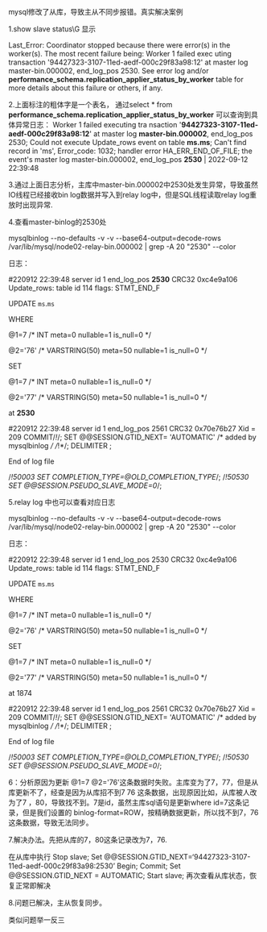 mysql修改了从库，导致主从不同步报错。真实解决案例

1.show slave status\G 显示

Last_Error: Coordinator stopped because there were error(s) in the worker(s). The most recent failure being: Worker 1 failed exec
uting transaction '94427323-3107-11ed-aedf-000c29f83a98:12' at master log master-bin.000002, end_log_pos 2530. See error log and/or **performance_schema.replication_applier_status_by_worker** table for more details about this failure or others, if any.

 2.上面标注的粗体字是一个表名， 通过select * from **performance_schema.replication_applier_status_by_worker** 可以查询到具体异常日志：
Worker 1 failed executing tra
nsaction '**94427323-3107-11ed-aedf-000c29f83a98:12**' at master log **master-bin.000002**, end_log_pos 2530; Could not execute Update_rows event on table **ms.ms**; Can't find record in 'ms', Error_code: 1032; handler error HA_ERR_END_OF_FILE; the event's master log master-bin.000002, end_log_pos **2530** | 2022-09-12 22:39:48

3.通过上面日志分析，主库中master-bin.000002中2530处发生异常，导致虽然IO线程已经接收bin log数据并写入到relay log中，但是SQL线程读取relay log重放时出现异常.

4.查看master-binlog的2530处

mysqlbinlog --no-defaults -v -v --base64-output=decode-rows /var/lib/mysql/node02-relay-bin.000002 | grep -A 20 "2530" --color

日志：

#220912 22:39:48 server id 1  end_log_pos **2530** CRC32 0xc4e9a106 	Update_rows: table id 114 flags: STMT_END_F

UPDATE `ms`.`ms`

WHERE

@1=7 /* INT meta=0 nullable=1 is_null=0 */

@2='76' /* VARSTRING(50) meta=50 nullable=1 is_null=0 */

SET

@1=7 /* INT meta=0 nullable=1 is_null=0 */

@2='77' /* VARSTRING(50) meta=50 nullable=1 is_null=0 */

at **2530**

#220912 22:39:48 server id 1  end_log_pos 2561 CRC32 0x70e76b27 	Xid = 209
COMMIT/*!*/;
SET @@SESSION.GTID_NEXT= 'AUTOMATIC' /* added by mysqlbinlog */ /*!*/;
DELIMITER ;

End of log file

/*!50003 SET COMPLETION_TYPE=@OLD_COMPLETION_TYPE*/;
/*!50530 SET @@SESSION.PSEUDO_SLAVE_MODE=0*/;

5.relay log 中也可以查看对应日志

mysqlbinlog --no-defaults -v -v --base64-output=decode-rows /var/lib/mysql/node02-relay-bin.000002 | grep -A 20 "2530" --color

日志：

#220912 22:39:48 server id 1  end_log_pos 2530 CRC32 0xc4e9a106 	Update_rows: table id 114 flags: STMT_END_F

UPDATE `ms`.`ms`

WHERE

@1=7 /* INT meta=0 nullable=1 is_null=0 */

@2='76' /* VARSTRING(50) meta=50 nullable=1 is_null=0 */

SET

@1=7 /* INT meta=0 nullable=1 is_null=0 */

@2='77' /* VARSTRING(50) meta=50 nullable=1 is_null=0 */

at 1874

#220912 22:39:48 server id 1  end_log_pos 2561 CRC32 0x70e76b27 	Xid = 209
COMMIT/*!*/;
SET @@SESSION.GTID_NEXT= 'AUTOMATIC' /* added by mysqlbinlog */ /*!*/;
DELIMITER ;

End of log file

/*!50003 SET COMPLETION_TYPE=@OLD_COMPLETION_TYPE*/;
/*!50530 SET @@SESSION.PSEUDO_SLAVE_MODE=0*/;

6：分析原因为更新 @1=7 @2='76'这条数据时失败。主库变为了7，77，但是从库更新不了，经查是因为从库招不到7 76 这条数据，出现原因比如，从库被人改为了7 ，80，导致找不到。7是id，虽然主库sql语句是更新where id=7这条记录，但是我们设置的 binlog-format=ROW，按精确数据更新，所以找不到7，76这条数据，导致无法同步。

7.解决办法。先把从库的7，80这条记录改为7，76.

 在从库中执行
Stop slave;
Set @@SESSION.GTID_NEXT=‘94427323-3107-11ed-aedf-000c29f83a98:2530’
Begin;
Commit;
Set @@SESSION.GTID_NEXT = AUTOMATIC;
Start slave;
再次查看从库状态，恢复正常即解决 

8.问题已解决，主从恢复同步。

类似问题举一反三
